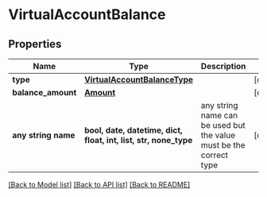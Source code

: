 # VirtualAccountBalance


## Properties
Name | Type | Description | Notes
------------ | ------------- | ------------- | -------------
**type** | [**VirtualAccountBalanceType**](VirtualAccountBalanceType.md) |  | [optional] 
**balance_amount** | [**Amount**](Amount.md) |  | [optional] 
**any string name** | **bool, date, datetime, dict, float, int, list, str, none_type** | any string name can be used but the value must be the correct type | [optional]

[[Back to Model list]](../README.md#documentation-for-models) [[Back to API list]](../README.md#documentation-for-api-endpoints) [[Back to README]](../README.md)


